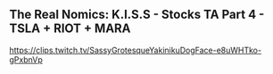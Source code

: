 ## The Real Nomics: K.I.S.S - Stocks TA Part 4 - TSLA + RIOT + MARA
https://clips.twitch.tv/SassyGrotesqueYakinikuDogFace-e8uWHTko-gPxbnVp
